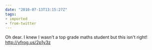```yaml
---
date: "2010-07-13T13:15:27Z"
tags:
- imported
- from-twitter
---
```

Oh dear. I knew I wasn't a top grade maths student but this isn't right!  http://yfrog.us/2p1y3z
